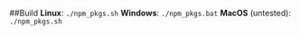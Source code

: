 ##Build
**Linux**: `./npm_pkgs.sh`
**Windows**: `./npm_pkgs.bat`
**MacOS** (untested): `./npm_pkgs.sh`
